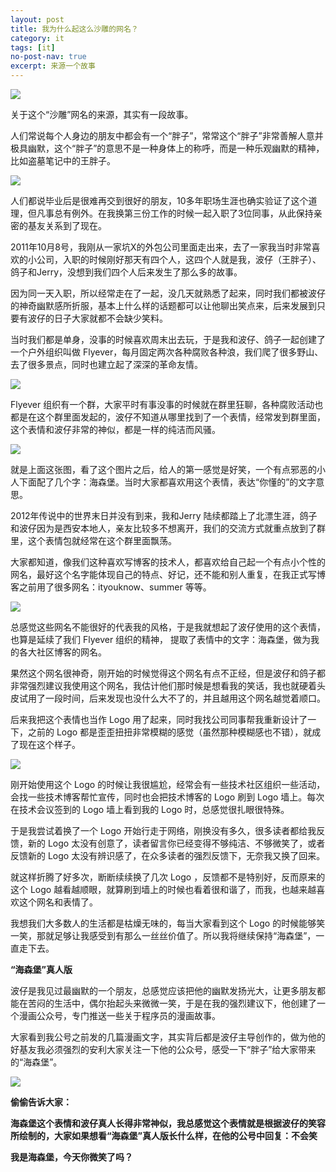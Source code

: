 ```yaml
---
layout: post
title: 我为什么起这么沙雕的网名？
category: it
tags: [it]
no-post-nav: true
excerpt: 来源一个故事
---
```


![](http://favorites.ren/assets/images/2020/it/shadiao01.jpg)

关于这个“沙雕”网名的来源，其实有一段故事。

人们常说每个人身边的朋友中都会有一个“胖子”，常常这个“胖子”非常善解人意并极具幽默，这个“胖子”的意思不是一种身体上的称呼，而是一种乐观幽默的精神，比如盗墓笔记中的王胖子。

![](http://favorites.ren/assets/images/2020/it/shadiao02.jpg)

人们都说毕业后是很难再交到很好的朋友，10多年职场生涯也确实验证了这个道理，但凡事总有例外。在我换第三份工作的时候一起入职了3位同事，从此保持亲密的基友关系到了现在。

2011年10月8号，我刚从一家坑X的外包公司里面走出来，去了一家我当时非常喜欢的小公司，入职的时候刚好那天有四个人，这四个人就是我，波仔（王胖子）、鸽子和Jerry，没想到我们四个人后来发生了那么多的故事。

因为同一天入职，所以经常走在了一起，没几天就熟悉了起来，同时我们都被波仔的神奇幽默感所折服，基本上什么样的话题都可以让他聊出笑点来，后来发展到只要有波仔的日子大家就都不会缺少笑料。

当时我们都是单身，没事的时候喜欢周末出去玩，于是我和波仔、鸽子一起创建了一个户外组织叫做 Flyever，每月固定两次各种腐败各种浪，我们爬了很多野山、去了很多景点，同时也建立起了深深的革命友情。

![](http://favorites.ren/assets/images/2020/it/shadiao03.jpg)

Flyever 组织有一个群，大家平时有事没事的时候就在群里狂聊，各种腐败活动也都是在这个群里面发起的，波仔不知道从哪里找到了一个表情，经常发到群里面，这个表情和波仔非常的神似，都是一样的纯洁而风骚。

![](http://favorites.ren/assets/images/2020/it/shadiao04.jpg)

就是上面这张图，看了这个图片之后，给人的第一感觉是好笑，一个有点邪恶的小人下面配了几个字：海森堡。当时大家都喜欢用这个表情，表达“你懂的”的文字意思。

2012年传说中的世界末日并没有到来，我和Jerry 陆续都踏上了北漂生涯，鸽子和波仔因为是西安本地人，亲友比较多不想离开，我们的交流方式就重点放到了群里，这个表情包就经常在这个群里面飘荡。

大家都知道，像我们这种喜欢写博客的技术人，都喜欢给自己起一个有点小个性的网名，最好这个名字能体现自己的特点、好记，还不能和别人重复，在我正式写博客之前用了很多网名：ityouknow、summer 等等。

![](http://favorites.ren/assets/images/2020/it/shadiao05.jpg)

总感觉这些网名不能很好的代表我的风格，于是我就想起了波仔使用的这个表情，也算是延续了我们 Flyever 组织的精神， 提取了表情中的文字：海森堡，做为我的各大社区博客的网名。

果然这个网名很神奇，刚开始的时候觉得这个网名有点不正经，但是波仔和鸽子都非常强烈建议我使用这个网名，我估计他们那时候是想看我的笑话，我也就硬着头皮试用了一段时间，后来发现也没什么大不了的，并且越用这个网名越觉着顺口。

后来我把这个表情也当作 Logo 用了起来，同时我找公司同事帮我重新设计了一下，之前的 Logo 都是歪歪扭扭非常模糊的感觉（虽然那种模糊感也不错），就成了现在这个样子。

![](http://favorites.ren/assets/images/2020/it/shadiao06.jpg)

刚开始使用这个 Logo 的时候让我很尴尬，经常会有一些技术社区组织一些活动，会找一些技术博客帮忙宣传，同时也会把技术博客的 Logo 刷到 Logo 墙上。每次在技术会议签到的 Logo 墙上看到我的 Logo 时，总感觉很扎眼很特殊。

于是我尝试着换了一个 Logo 开始行走于网络，刚换没有多久，很多读者都给我反馈，新的 Logo 太没有创意了，读者留言你已经变得不够纯洁、不够微笑了，或者反馈新的 Logo 太没有辨识感了，在众多读者的强烈反馈下，无奈我又换了回来。

就这样折腾了好多次，断断续续换了几次 Logo ，反馈都不是特别好，反而原来的这个 Logo 越看越顺眼，就算刷到墙上的时候也看着很和谐了，而我，也越来越喜欢这个网名和表情了。

我想我们大多数人的生活都是枯燥无味的，每当大家看到这个 Logo 的时候能够笑一笑，那就足够让我感受到有那么一丝丝价值了。所以我将继续保持“海森堡”，一直走下去。

**“海森堡”真人版**

波仔是我见过最幽默的一个朋友，总感觉应该把他的幽默发扬光大，让更多朋友都能在苦闷的生活中，偶尔抬起头来微微一笑，于是在我的强烈建议下，他创建了一个漫画公众号，专门推送一些关于程序员的漫画故事。

大家看到我公号之前发的几篇漫画文字，其实背后都是波仔主导创作的，做为他的好基友我必须强烈的安利大家关注一下他的公众号，感受一下“胖子”给大家带来的“海森堡”。

![](http://favorites.ren/assets/images/2020/it/shadiao07.jpg)

**偷偷告诉大家：**

**海森堡这个表情和波仔真人长得非常神似，我总感觉这个表情就是根据波仔的笑容所绘制的，大家如果想看“海森堡”真人版长什么样，在他的公号中回复：不会笑**

**我是海森堡，今天你微笑了吗？**
